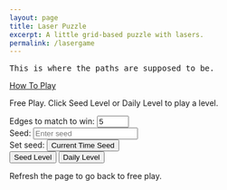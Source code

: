 ```yaml
---
layout: page
title: Laser Puzzle
excerpt: A little grid-based puzzle with lasers.
permalink: /lasergame
---
```


<div class="lasergame-canvas-div">
  <canvas id="laser-game-canvas" height="400px" width="400px"></canvas>
</div>


<div>
  <pre id="paths-pre">This is where the paths are supposed to be.</pre>
</div>


<div>
  <p><a href="{% link pages/lasergame-guide.md %}">How To Play</a></p>
  <p id="victory-p">Free Play. Click Seed Level or Daily Level to play a level.</p>
  <label for="edges">Edges to match to win:</label>
  <input type="number" id="edges" name="edges" value="5" min="1" max="20" />
  <span class="validity"></span>
  <br>
  <label for="seed">Seed:</label>
  <input type="text" id="seed" name="seed" placeholder="Enter seed"/>
  <br>
  <label>Set seed:</label>
  <input type="button" onclick="document.getElementById('seed').value = Date.now()" value="Current Time Seed" />
  <br>
  <input type="button" id="seed-level" value="Seed Level" />
  <input type="button" id="daily-level" value="Daily Level" />
  <p>Refresh the page to go back to free play.</p>
</div>


<script src="{% link assets/lasergame-bundle.js %}"></script>